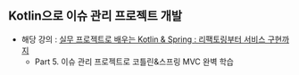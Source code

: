 ## Kotlin으로 이슈 관리 프로젝트 개발

- 해당 강의 : [실무 프로젝트로 배우는 Kotlin & Spring : 리팩토링부터 서비스 구현까지](https://fastcampus.co.kr/dev_online_kopring)
    - Part 5. 이슈 관리 프로젝트로 코틀린&스프링 MVC 완벽 학습